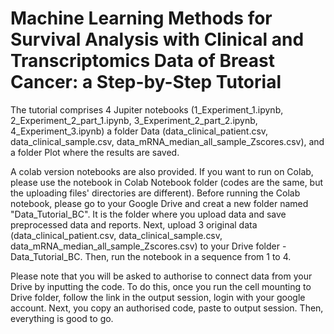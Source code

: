 # Machine Learning Methods for Survival Analysis with Clinical and Transcriptomics Data of Breast Cancer: a Step-by-Step Tutorial

The tutorial comprises 4 Jupiter notebooks (1_Experiment_1.ipynb, 2_Experiment_2_part_1.ipynb, 3_Experiment_2_part_2.ipynb, 4_Experiment_3.ipynb) a folder Data (data_clinical_patient.csv, data_clinical_sample.csv, data_mRNA_median_all_sample_Zscores.csv), and a folder Plot where the results are saved.

A colab version notebooks are also provided. If you want to run on Colab, please use the notebook in Colab Notebook folder (codes are the same,
but the uploading files' directories are different). Before running the Colab notebook, please go to your Google Drive
and creat a new folder named "Data_Tutorial_BC". It is the folder where you upload data and save preprocessed data and reports.
Next, upload 3 original data (data_clinical_patient.csv, data_clinical_sample.csv, data_mRNA_median_all_sample_Zscores.csv)
to your Drive folder - Data_Tutorial_BC. Then, run the notebook in a sequence from 1 to 4. 

Please note that you will be asked to authorise to connect data from your Drive by inputting the code. 
To do this, once you run the cell mounting to Drive folder, follow the link in the output session, 
login with your google account. Next, you copy an authorised code, paste to output session. Then, everything is good to go.

